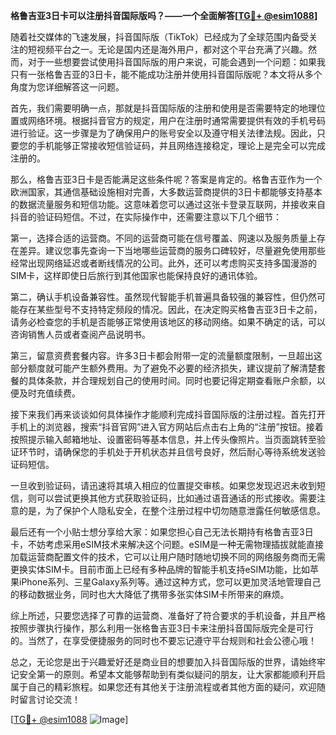 **格鲁吉亚3日卡可以注册抖音国际版吗？——一个全面解答[[TG💪+ @esim1088](https://t.me/s/esim1088)]**

随着社交媒体的飞速发展，抖音国际版（TikTok）已经成为了全球范围内备受关注的短视频平台之一。无论是国内还是海外用户，都对这个平台充满了兴趣。然而，对于一些想要尝试使用抖音国际版的用户来说，可能会遇到一个问题：如果我只有一张格鲁吉亚的3日卡，能不能成功注册并使用抖音国际版呢？本文将从多个角度为您详细解答这一问题。

首先，我们需要明确一点，那就是抖音国际版的注册和使用是否需要特定的地理位置或网络环境。根据抖音官方的规定，用户在注册时通常需要提供有效的手机号码进行验证。这一步骤是为了确保用户的账号安全以及遵守相关法律法规。因此，只要您的手机能够正常接收短信验证码，并且网络连接稳定，理论上是完全可以完成注册的。

那么，格鲁吉亚3日卡是否能满足这些条件呢？答案是肯定的。格鲁吉亚作为一个欧洲国家，其通信基础设施相对完善，大多数运营商提供的3日卡都能够支持基本的数据流量服务和短信功能。这意味着您可以通过这张卡登录互联网，并接收来自抖音的验证码短信。不过，在实际操作中，还需要注意以下几个细节：

第一，选择合适的运营商。不同的运营商可能在信号覆盖、网速以及服务质量上存在差异。建议您事先查询一下当地哪些运营商的服务口碑较好，尽量避免使用那些经常出现网络延迟或者断线情况的公司。此外，还可以考虑购买支持多国漫游的SIM卡，这样即使日后旅行到其他国家也能保持良好的通讯体验。

第二，确认手机设备兼容性。虽然现代智能手机普遍具备较强的兼容性，但仍然可能存在某些型号不支持特定频段的情况。因此，在决定购买格鲁吉亚3日卡之前，请务必检查您的手机是否能够正常使用该地区的移动网络。如果不确定的话，可以咨询销售人员或者查阅产品说明书。

第三，留意资费套餐内容。许多3日卡都会附带一定的流量额度限制，一旦超出这部分额度就可能产生额外费用。为了避免不必要的经济损失，建议提前了解清楚套餐的具体条款，并合理规划自己的使用时间。同时也要记得定期查看账户余额，以便及时充值续费。

接下来我们再来谈谈如何具体操作才能顺利完成抖音国际版的注册过程。首先打开手机上的浏览器，搜索“抖音官网”进入官方网站后点击右上角的“注册”按钮。接着按照提示输入邮箱地址、设置密码等基本信息，并上传头像照片。当页面跳转至验证环节时，请确保您的手机处于开机状态并且信号良好，然后耐心等待系统发送验证码短信。

一旦收到验证码，请迅速将其填入相应的位置提交审核。如果您发现迟迟未收到短信，则可以尝试更换其他方式获取验证码，比如通过语音通话的形式接收。需要注意的是，为了保护个人隐私安全，在整个注册过程中切勿随意泄露任何敏感信息。

最后还有一个小贴士想分享给大家：如果您担心自己无法长期持有格鲁吉亚3日卡，不妨考虑采用eSIM技术来解决这个问题。eSIM是一种无需物理插拔就能直接加载运营商配置文件的技术，它可以让用户随时随地切换不同的网络服务商而无需更换实体SIM卡。目前市面上已经有多种品牌的智能手机支持eSIM功能，比如苹果iPhone系列、三星Galaxy系列等。通过这种方式，您可以更加灵活地管理自己的移动数据业务，同时也大大降低了携带多张实体SIM卡所带来的麻烦。

综上所述，只要您选择了可靠的运营商、准备好了符合要求的手机设备，并且严格按照步骤执行操作，那么利用一张格鲁吉亚3日卡来注册抖音国际版完全是可行的。当然了，在享受便捷服务的同时也不要忘记遵守平台规则和社会公德心哦！

总之，无论您是出于兴趣爱好还是商业目的想要加入抖音国际版的世界，请始终牢记安全第一的原则。希望本文能够帮助到有类似疑问的朋友，让大家都能顺利开启属于自己的精彩旅程。如果您还有其他关于注册流程或者其他方面的疑问，欢迎随时留言讨论交流！

[[TG💪+ @esim1088](https://t.me/s/esim1088) ![Image](https://i.postimg.cc/4NQfJmqS/Snipaste-2025-05-13-00-14-12.png)]